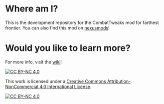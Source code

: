 # Where am I?
This is the development repository for the CombatTweaks mod for farthest frontier.
You can also find this mod on [nexusmods](https://www.nexusmods.com/farthestfrontier/mods/47)!

# Would you like to learn more?
For more info, visit the [wiki](https://github.com/dm-develop/CombatTweaks/wiki)!


[![CC BY-NC 4.0][cc-by-nc-shield]][cc-by-nc]

This work is licensed under a
[Creative Commons Attribution-NonCommercial 4.0 International License][cc-by-nc].

[![CC BY-NC 4.0][cc-by-nc-image]][cc-by-nc]

[cc-by-nc]: https://creativecommons.org/licenses/by-nc/4.0/
[cc-by-nc-image]: https://licensebuttons.net/l/by-nc/4.0/88x31.png
[cc-by-nc-shield]: https://img.shields.io/badge/License-CC%20BY--NC%204.0-lightgrey.svg